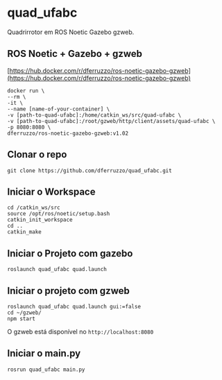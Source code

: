 # quad_ufabc

Quadrirrotor em ROS Noetic Gazebo gzweb.

## ROS Noetic + Gazebo + gzweb

[https://hub.docker.com/r/dferruzzo/ros-noetic-gazebo-gzweb](https://hub.docker.com/r/dferruzzo/ros-noetic-gazebo-gzweb)

```
docker run \
--rm \
-it \
--name [name-of-your-container] \
-v [path-to-quad-ufabc]:/home/catkin_ws/src/quad-ufabc \
-v [path-to-quad-ufabc]:/root/gzweb/http/client/assets/quad-ufabc \
-p 8080:8080 \
dferruzzo/ros-noetic-gazebo-gzweb:v1.02
```

## Clonar o repo

`git clone https://github.com/dferruzzo/quad_ufabc.git`

## Iniciar o Workspace

```
cd /catkin_ws/src
source /opt/ros/noetic/setup.bash
catkin_init_workspace
cd ..
catkin_make
```

## Iniciar o Projeto com gazebo

`roslaunch quad_ufabc quad.launch`

## Iniciar o projeto com gzweb

```
roslaunch quad_ufabc quad.launch gui:=false
cd ~/gzweb/
npm start
```

O gzweb está disponível no `http://localhost:8080`

## Iniciar o main.py

`rosrun quad_ufabc main.py`
